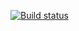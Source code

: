 [![Build status](https://ci.appveyor.com/api/projects/status/nci4pled05gbli72?svg=true)](https://ci.appveyor.com/project/Artem18rus/ahj-dz10-geolocation-notification-media)
